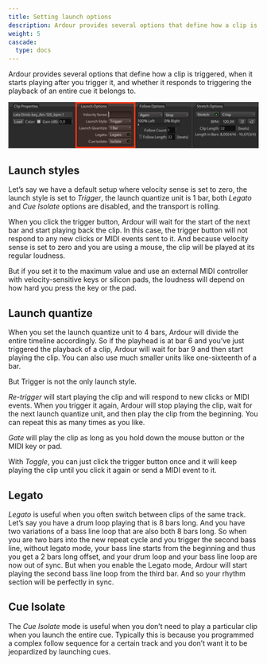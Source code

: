 ```yaml
---
title: Setting launch options
description: Ardour provides several options that define how a clip is triggered, when it starts playing after you trigger it, etc.
weight: 5
cascade:
  type: docs
---
```


Ardour provides several options that define how a clip is triggered, when it starts playing after you trigger it, and whether it responds to triggering the playback of an entire cue it belongs to.

<!-- {{< youtube TuZvUn311MQ >}} -->

![Launch Options](en/launch-options.png)

## Launch styles

Let’s say we have a default setup where velocity sense is set to zero, the launch style is set to _Trigger_, the launch quantize unit is 1 bar, both _Legato_ and _Cue Isolate_ options are disabled, and the transport is rolling.

<!-- FIXME SCREENSHOT -->

When you click the trigger button, Ardour will wait for the start of the next bar and start playing back the clip. In this case, the trigger button will not respond to any new clicks or MIDI events sent to it. And because velocity sense is set to zero and you are using a mouse, the clip will be played at its regular loudness.

But if you set it to the maximum value and use an external MIDI controller with velocity-sensitive keys or silicon pads, the loudness will depend on how hard you press the key or the pad.

## Launch quantize

When you set the launch quantize unit to 4 bars, Ardour will divide the entire timeline accordingly. So if the playhead is at bar 6 and you’ve just triggered the playback of a clip, Ardour will wait for bar 9 and then start playing the clip. You can also use much smaller units like one-sixteenth of a bar.

<!-- FIXME SCREENSHOT -->

But Trigger is not the only launch style.

_Re-trigger_ will start playing the clip and will respond to new clicks or MIDI events. When you trigger it again, Ardour will stop playing the clip, wait for the next launch quantize unit, and then play the clip from the beginning. You can repeat this as many times as you like.

_Gate_ will play the clip as long as you hold down the mouse button or the MIDI key or pad.

With _Toggle_, you can just click the trigger button once and it will keep playing the clip until you click it again or send a MIDI event to it.

## Legato

_Legato_ is useful when you often switch between clips of the same track. Let’s say you have a drum loop playing that is 8 bars long. And you have two variations of a bass line loop that are also both 8 bars long. So when you are two bars into the new repeat cycle and you trigger the second bass line, without legato mode, your bass line starts from the beginning and thus you get a 2 bars long offset, and your drum loop and your bass line loop are now out of sync. But when you enable the Legato mode, Ardour will start playing the second bass line loop from the third bar. And so your rhythm section will be perfectly in sync.

<!-- FIXME SCREENSHOT -->

## Cue Isolate

The _Cue Isolate_ mode is useful when you don’t need to play a particular clip when you launch the entire cue. Typically this is because you programmed a complex follow sequence for a certain track and you don’t want it to be jeopardized by launching cues.